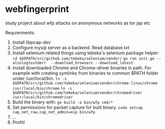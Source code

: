 # webfingerprint
study project about wfp attacks on anonymous networks as tor jap etc

Requierments: 
1. Install libpcap-dev
2. Configure mysql server as a backend. Read database.txt 
3. Install selenium related things using tebeka's selenium package helper: 
```cd $GOPATH/src/github.com/tebeka/selenium/vendor/```
```go run init.go --alsologtostderr  --download_browsers --download_latest```
4. Install downloaded Chrome and Chrome-driver binaries in path. For example with creating symlinks from binaries to common $PATH folder under /usr/local/bin. 
```ln -s $GOPATH/src/github.com/tebeka/selenium/vendor/chrome-linux/chrome /usr/local/bin/chrome```  ```ln -s $GOPATH/src/github.com/tebeka/selenium/vendor/chromedriver /usr/local/bin/chromedriver```
5. Build the binary with:
```go build -o bin/wfp cmd/*```
6. Set permissions for packet capture for built binary.
```sudo setcap cap_net_raw,cap_net_admin=eip bin/wfp```
7. ...
8. Profit! 
